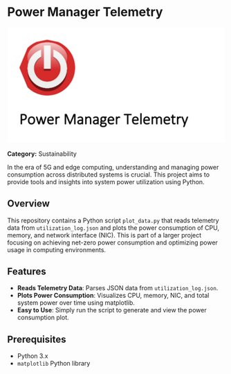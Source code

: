 # Power Manager Telemetry

![Telemetry](telemetry_image.png)

**Category:** Sustainability  

In the era of 5G and edge computing, understanding and managing power consumption across distributed systems is crucial. This project aims to provide tools and insights into system power utilization using Python.

## Overview

This repository contains a Python script `plot_data.py` that reads telemetry data from `utilization_log.json` and plots the power consumption of CPU, memory, and network interface (NIC). This is part of a larger project focusing on achieving net-zero power consumption and optimizing power usage in computing environments.

## Features

- **Reads Telemetry Data**: Parses JSON data from `utilization_log.json`.
- **Plots Power Consumption**: Visualizes CPU, memory, NIC, and total system power over time using matplotlib.
- **Easy to Use**: Simply run the script to generate and view the power consumption plot.

## Prerequisites

- Python 3.x
- `matplotlib` Python library

